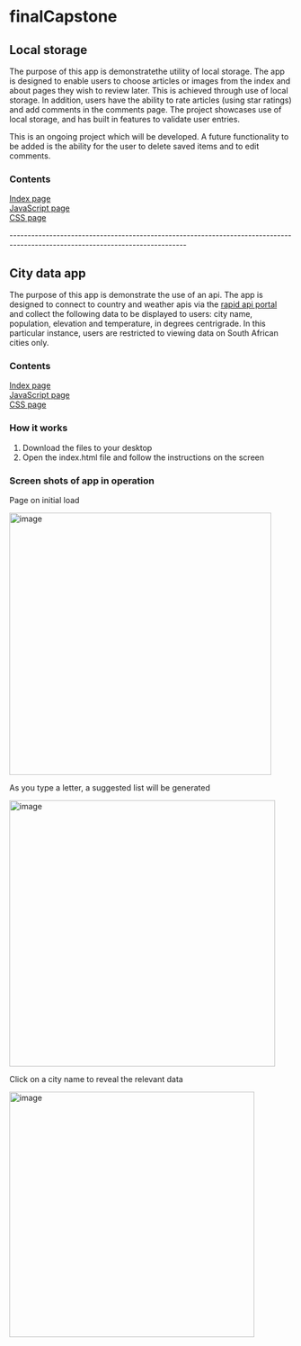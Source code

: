 # finalCapstone
<h2>Local storage</h2>
<p>The purpose of this app is demonstratethe utility of local storage.  The app is designed to enable users to choose articles or images from the index and about pages they wish to review later.  This is achieved through use of local storage.  In addition, users have the ability to rate articles (using star ratings) and add comments in the comments page. The project showcases use of local storage, and has built in features to validate user entries.</p>
<p>This is an ongoing project which will be developed. A future functionality to be added is the ability for the user to delete saved items and to edit comments.</p>
<h3>Contents</h3>
<a href="https://github.com/Temceo/finalCapstone/blob/main/Item%20storage%20-%20local%20storage/index.html"_blank">Index page</a> <br>
<a href="https://github.com/Temceo/finalCapstone/blob/main/city_app/city_app.js" target="_blank">JavaScript page</a> <br>
<a href="https://github.com/Temceo/finalCapstone/blob/main/city_app/style.css" target="_blank">CSS page</a>
<p>-------------------------------------------------------------------------------------------------------------------------------</p>
<h2>City data app</h2>
<p>The purpose of this app is demonstrate the use of an api.  The app is designed to connect to country and weather apis via the <a href="https://rapidapi.com/" target="_blank">rapid api portal</a> and collect the following data to be displayed to users: city name, population, elevation and temperature, in degrees centrigrade.  In this particular instance, users are restricted to viewing data on South African cities only.</p>

<h3>Contents</h3>
<a href="https://github.com/Temceo/finalCapstone/blob/main/city_app/index.html" target="_blank">Index page</a> <br>
<a href="https://github.com/Temceo/finalCapstone/blob/main/city_app/city_app.js" target="_blank">JavaScript page</a> <br>
<a href="https://github.com/Temceo/finalCapstone/blob/main/city_app/style.css" target="_blank">CSS page</a>

<h3>How it works</h3>
<ol>
  <li>Download the files to your desktop</li>
  <li>Open the index.html file and follow the instructions on the screen</li>
</ol>

<h3>Screen shots of app in operation</h3>
<p>Page on initial load</p>
<img width="466" alt="image" src="https://user-images.githubusercontent.com/26333063/210538480-d30a2fab-882c-432c-a736-1d62663578f4.png">

<p>As you type a letter, a suggested list will be generated</p>
<img width="473" alt="image" src="https://user-images.githubusercontent.com/26333063/210538891-48831c5d-2e8a-4481-bb21-b4c8c70b74d8.png">

<p>Click on a city name to reveal the relevant data</p>
<img width="436" alt="image" src="https://user-images.githubusercontent.com/26333063/210539168-34347bcd-30b7-483e-be8f-c0aab8006b49.png">



